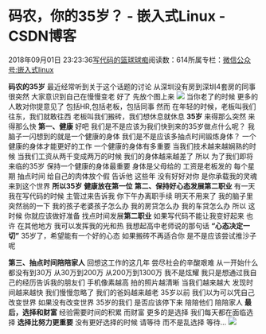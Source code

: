 
# 码农，你的35岁？ - 嵌入式Linux - CSDN博客

2018年09月01日 23:23:36[写代码的篮球球痴](https://me.csdn.net/weiqifa0)阅读数：614所属专栏：[微信公众号:嵌入式linux](https://blog.csdn.net/column/details/26885.html)



**码农的35岁**
最近经常听到关于这个话题的讨论
从深圳没有房到深圳4套房的同事
很突然
大家意识到自己在慢慢变老
好了
先放个图上来
![](https://img-blog.csdn.net/20180901232235517?watermark/2/text/aHR0cHM6Ly9ibG9nLmNzZG4ubmV0L3dlaXFpZmEw/font/5a6L5L2T/fontsize/400/fill/I0JBQkFCMA==/dissolve/70)
当你老了的时候
更多的人敢对你提意见了
包括HR,包括老板，包括同事
然而
在年轻的时候，老板叫我们往东，我们就敢往西
老板叫我们搬砖，我们想休息就休息
**35岁**
来得那么突然
来得那么快
**第一、健康**
好吧
我们是不是应该为我们快到来的35岁做点什么呢？
我脑子一闪想到的就是一个健康的身体
我们是不是应该多抽点时间锻炼身体？
一个健康的身体才能更好的工作
一个健康的身体有多重要
当我们技术越来越娴熟的时候
当我们工资从两千变成两万的时候
我们的身体越来越差了
所以
为了我们即将来临的35岁
保持一个健康的身体最重要
身体是父母给的
工资是老板发的
每个星期
抽点时间
给自己的肉体放个假
告诉他
这些年
没有好好对你
是你承载我的灵魂来到这个世界
**所以35岁**
**健康放在第一位**
**第二、保持好心态发展第二职业**
有一天
我在写代码的时候
主管过来告诉我
你下午办离职手续
明天不用来了
我的脑子里突然翁的一下
我的孩子老婆孩子怎么办
我的房贷怎么办
我的车贷怎么办
所以
这时候
你就应该做好准备
找点时间发展**第二职业**
如果写代码不能让我变好起来
也许
在其他地方
我可以发挥我的光和热
我想起高中老师说的那句话
**“心态决定一切”**
35岁了，希望能有一个好的心态
如果搬砖不再适合你
是不是应该尝试推沙子呢

**第三、抽点时间陪陪家人**
回想这工作的这几年
尝尽社会的辛酸艰难
从一开始什么都没有到30万
从30万到200万
从200万到1300万
我不是炫耀
我只是想通过我自己的经历告诉我的朋友们
手机像素越高
拍的照片越清晰
当我们越来越大
发现时间越来越快
我们慢慢忽略了
我们的爸妈越来越老
35岁以前
我们以为可以凭自己改变世界
如果没有改变世界
35岁的我们
是否应该停下来
陪陪他们
陪陪家人
**最后，选择和财富**
经验需要时间的积累
而财富
更多的是选择
我们每天都在面临选择
**选择比努力更重要**
没有更好选择的时候
请等待
而不是乱选择
等待...
![](https://img-blog.csdn.net/20180901232102533?watermark/2/text/aHR0cHM6Ly9ibG9nLmNzZG4ubmV0L3dlaXFpZmEw/font/5a6L5L2T/fontsize/400/fill/I0JBQkFCMA==/dissolve/70)

